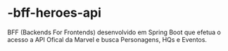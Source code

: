# -bff-heroes-api
BFF (Backends For Frontends) desenvolvido em Spring Boot que efetua o acesso a API Ofical da Marvel e busca Personagens, HQs e Eventos.
